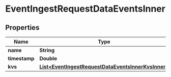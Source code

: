 

# EventIngestRequestDataEventsInner


## Properties

| Name | Type | Description | Notes |
|------------ | ------------- | ------------- | -------------|
|**name** | **String** |  |  [optional] |
|**timestamp** | **Double** |  |  [optional] |
|**kvs** | [**List&lt;EventIngestRequestDataEventsInnerKvsInner&gt;**](EventIngestRequestDataEventsInnerKvsInner.md) |  |  [optional] |



